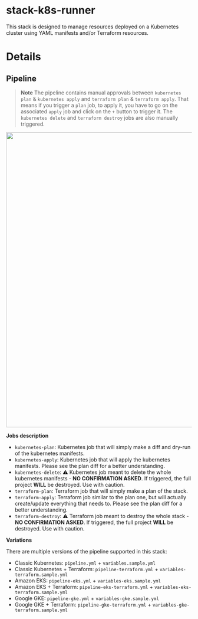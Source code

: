# stack-k8s-runner

This stack is designed to manage resources deployed on a Kubernetes cluster using YAML manifests and/or Terraform resources.

# Details

## Pipeline

> **Note** The pipeline contains manual approvals between `kubernetes plan` & `kubernetes apply` and `terraform plan` & `terraform apply`.
> That means if you trigger a `plan` job, to apply it, you have to go on the associated `apply` job and click on the `+` button to trigger it.
> The `kubernetes delete` and `terraform destroy` jobs are also manually triggered.

<img src="docs/pipeline.png" width="800">

**Jobs description**

  * `kubernetes-plan`: Kubernetes job that will simply make a diff and dry-run of the kubernetes manifests.
  * `kubernetes-apply`: Kubernetes job that will apply the kubernetes manifests. Please see the plan diff for a better understanding.
  * `kubernetes-delete`: :warning: Kubernetes job meant to delete the whole kubernetes manifests - **NO CONFIRMATION ASKED**. If triggered, the full project **WILL** be destroyed. Use with caution.
  * `terraform-plan`: Terraform job that will simply make a plan of the stack.
  * `terraform-apply`: Terraform job similar to the plan one, but will actually create/update everything that needs to. Please see the plan diff for a better understanding.
  * `terraform-destroy`: :warning: Terraform job meant to destroy the whole stack - **NO CONFIRMATION ASKED**. If triggered, the full project **WILL** be destroyed. Use with caution.

**Variations**

There are multiple versions of the pipeline supported in this stack:
  * Classic Kubernetes: `pipeline.yml` + `variables.sample.yml`
  * Classic Kubernetes + Terraform: `pipeline-terraform.yml` + `variables-terraform.sample.yml`
  * Amazon EKS: `pipeline-eks.yml` + `variables-eks.sample.yml`
  * Amazon EKS + Terraform: `pipeline-eks-terraform.yml` + `variables-eks-terraform.sample.yml`
  * Google GKE: `pipeline-gke.yml` + `variables-gke.sample.yml`
  * Google GKE + Terraform: `pipeline-gke-terraform.yml` + `variables-gke-terraform.sample.yml`
